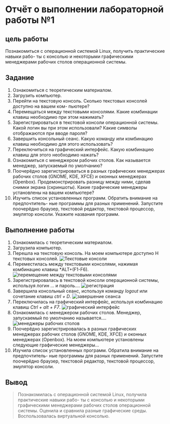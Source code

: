 # Отчёт о выполнении лабораторной работы №1
## цель работы
Познакомиться с операционной системой Linux, получить практические навыки рабо-
ты с консолью и некоторыми графическими менеджерами рабочих столов операционной
системы.
## Задание
1. Ознакомиться с теоретическим материалом.
2. Загрузить компьютер.
3. Перейти на текстовую консоль. Сколько текстовых консолей доступно на вашем ком-
пьютере?
4. Перемещаться между текстовыми консолями. Какие комбинации клавиш необходимо
при этом нажимать?
5. Зарегистрироваться в текстовой консоли операционной системы. Какой логин вы при
этом использовали? Какие символы отображаются при вводе пароля?
6. Завершить консольный сеанс. Какую команду или комбинацию клавиш необходимо
для этого использовать?
7. Переключиться на графический интерфейс. Какую комбинацию клавиш для этого
необходимо нажать?
8. Ознакомиться с менеджером рабочих столов. Как называется менеджер, запускаемый
по умолчанию?
9. Поочерёдно зарегистрироваться в разных графических менеджерах рабочих столов
(GNOME, KDE, XFCE) и оконных менеджерах (Openbox). Продемонстрировать разницу
между ними, сделав снимки экрана (скриншоты). Какие графические менеджеры
установлены на вашем компьютере?
10. Изучить список установленных программ. Обратить внимание на предпочтитель-
ные программы для разных применений. Запустите поочерёдно браузер, текстовой
редактор, текстовой процессор, эмулятор консоли. Укажите названия программ.
## Выполнение работы
1. Ознакомилась с теоретическим материалом.
2. Загрузила компьютер.
3. Перешла на текстовую консоль. На моем компьютере доступно Н текстовых консолей.
![Текстовые консоли]()
4. Переместилась между текстовыми консолями, нажимая комбинацию клавиш *ALT+(F1-F6).
![перемещение между текстовыми консолями]()
5. Зарегистрировалась в текстовой консоли операционной системы, используя логин ... и пароль....
![регистрация]()
6. Завершила консольный сеанс, используя команду *logout* или сочетание клавиш *ctrl + D*.
![завершение сеанса]()
7. Переключилась на графический интерфейс, используя комбинацию клавиш *Ctrl + alt + F7*.
![графический интерфейс]()
8. Ознакомилась с менеджером рабочих столов. Менеджер, запускаемый
по умолчанию называется....
![менеджеры рабочих столов]()
9. Поочерёдно зарегистрировалась в разных графических менеджерах рабочих столов
(GNOME, KDE, XFCE) и оконных менеджерах (Openbox). На моем компьютере установлены следующие графические менеджеры...
![]()
![]()
![]()
10. Изучила список установленных программ. Обратила внимание на предпочтитель-
ные программы для разных применений. Запустите поочерёдно браузер, текстовой
редактор, текстовой процессор, эмулятор консоли. 
![]()
![]()
![]()
![]()
## Вывод
> Познакомилась с операционной системой Linux, получила практические навыки рабо-
> ты с консолью и некоторыми графическими менеджерами рабочих столов операционной
> системы. Оценила и сравнила разные графические среды. Воспользовалась виртуальной консолью.

